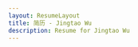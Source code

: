 ```yaml
---
layout: ResumeLayout
title: 简历 - Jingtao Wu
description: Resume for Jingtao Wu
---
```


<Resume/>

<script setup lang="ts">
import Resume from "@source/.components/resume/Resume.zh-cn.vue";
</script>
